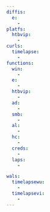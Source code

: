 ```yaml
---
diffis:
  e:
    -
platfs:
  htbvip:
    -
curls:
  timelapse:
    -
functions:
  win:
    -
  e:
    -
  htbvip:
    -
  ad:
    -
  smb:
    -
  al:
    -
  hc:
    -
  creds:
    -
  laps:
    -

wals:
  timelapsewu:
    -
  timelapsevi:
    -
---
```

